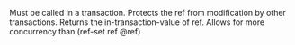   Must be called in a transaction. Protects the ref from modification
  by other transactions.  Returns the in-transaction-value of
  ref. Allows for more concurrency than (ref-set ref @ref)